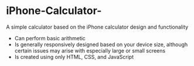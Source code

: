 # iPhone-Calculator-
A simple calculator based on the iPhone calculator design and functionality

- Can perform basic arithmetic
- Is generally responsively designed based on your device size, although certain issues may arise with especially large or small screens
- Is created using only HTML, CSS, and JavaScript


